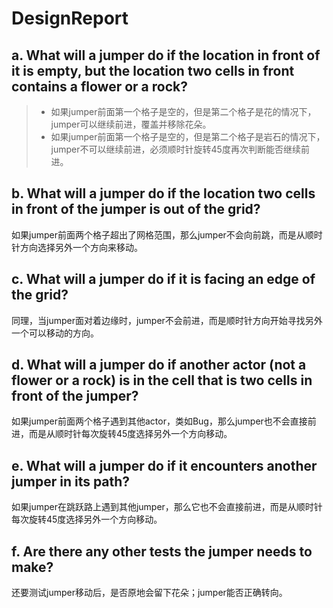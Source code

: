 # DesignReport

## a. What will a jumper do if the location in front of it is empty, but the location two cells in front contains a flower or a rock?
>* 如果jumper前面第一个格子是空的，但是第二个格子是花的情况下，jumper可以继续前进，覆盖并移除花朵。
>* 如果jumper前面第一个格子是空的，但是第二个格子是岩石的情况下，jumper不可以继续前进，必须顺时针旋转45度再次判断能否继续前进。

## b. What will a jumper do if the location two cells in front of the jumper is out of the grid?
如果jumper前面两个格子超出了网格范围，那么jumper不会向前跳，而是从顺时针方向选择另外一个方向来移动。

## c. What will a jumper do if it is facing an edge of the grid?
同理，当jumper面对着边缘时，jumper不会前进，而是顺时针方向开始寻找另外一个可以移动的方向。

## d. What will a jumper do if another actor (not a flower or a rock) is in the cell that is two cells in front of the jumper?
如果jumper前面两个格子遇到其他actor，类如Bug，那么jumper也不会直接前进，而是从顺时针每次旋转45度选择另外一个方向移动。

## e. What will a jumper do if it encounters another jumper in its path?
如果jumper在跳跃路上遇到其他jumper，那么它也不会直接前进，而是从顺时针每次旋转45度选择另外一个方向移动。

## f. Are there any other tests the jumper needs to make?
还要测试jumper移动后，是否原地会留下花朵；jumper能否正确转向。

